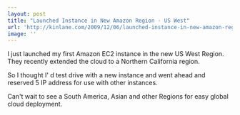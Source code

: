 ```yaml
---
layout: post
title: "Launched Instance in New Amazon Region - US West"
url: 'http://kinlane.com/2009/12/06/launched-instance-in-new-amazon-region-us-west/'
image: ''
---
```


I just launched my first Amazon EC2 instance in the new US West Region. They recently extended the cloud to a Northern California region.

So I thought I' d test drive with a new instance and went ahead and reserved 5 IP address for use with other instances.

Can't wait to see a South America, Asian and other Regions for easy global cloud deployment.